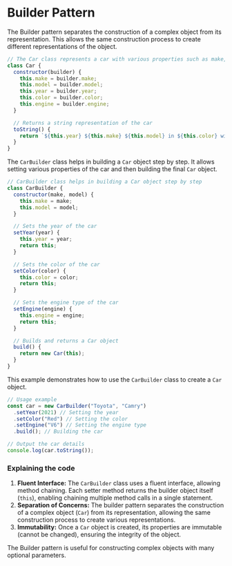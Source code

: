 # Builder Pattern

The Builder pattern separates the construction of a complex object from its representation. This allows the same construction process to create different representations of the object.

```js
// The Car class represents a car with various properties such as make, model, year, color, and engine. It uses a builder object to initialize these properties.
class Car {
  constructor(builder) {
    this.make = builder.make;
    this.model = builder.model;
    this.year = builder.year;
    this.color = builder.color;
    this.engine = builder.engine;
  }

  // Returns a string representation of the car
  toString() {
    return `${this.year} ${this.make} ${this.model} in ${this.color} with a ${this.engine} engine`;
  }
}
```

The `CarBuilder` class helps in building a `Car` object step by step. It allows setting various properties of the car and then building the final `Car` object.

```js
// CarBuilder class helps in building a Car object step by step
class CarBuilder {
  constructor(make, model) {
    this.make = make;
    this.model = model;
  }

  // Sets the year of the car
  setYear(year) {
    this.year = year;
    return this;
  }

  // Sets the color of the car
  setColor(color) {
    this.color = color;
    return this;
  }

  // Sets the engine type of the car
  setEngine(engine) {
    this.engine = engine;
    return this;
  }

  // Builds and returns a Car object
  build() {
    return new Car(this);
  }
}
```

This example demonstrates how to use the `CarBuilder` class to create a `Car` object.

```js
// Usage example
const car = new CarBuilder("Toyota", "Camry")
  .setYear(2021) // Setting the year
  .setColor("Red") // Setting the color
  .setEngine("V6") // Setting the engine type
  .build(); // Building the car

// Output the car details
console.log(car.toString());
```

### Explaining the code

1. **Fluent Interface:** The `CarBuilder` class uses a fluent interface, allowing method chaining. Each setter method returns the builder object itself (`this`), enabling chaining multiple method calls in a single statement.
2. **Separation of Concerns:** The builder pattern separates the construction of a complex object (`Car`) from its representation, allowing the same construction process to create various representations.
3. **Immutability:** Once a `Car` object is created, its properties are immutable (cannot be changed), ensuring the integrity of the object.

The Builder pattern is useful for constructing complex objects with many optional parameters.
